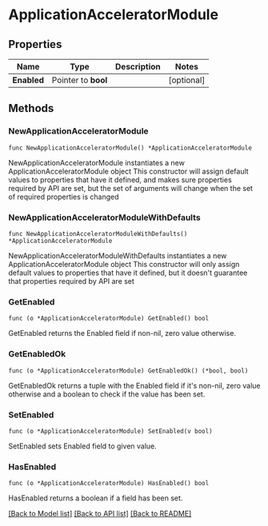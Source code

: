 # ApplicationAcceleratorModule

## Properties

Name | Type | Description | Notes
------------ | ------------- | ------------- | -------------
**Enabled** | Pointer to **bool** |  | [optional] 

## Methods

### NewApplicationAcceleratorModule

`func NewApplicationAcceleratorModule() *ApplicationAcceleratorModule`

NewApplicationAcceleratorModule instantiates a new ApplicationAcceleratorModule object
This constructor will assign default values to properties that have it defined,
and makes sure properties required by API are set, but the set of arguments
will change when the set of required properties is changed

### NewApplicationAcceleratorModuleWithDefaults

`func NewApplicationAcceleratorModuleWithDefaults() *ApplicationAcceleratorModule`

NewApplicationAcceleratorModuleWithDefaults instantiates a new ApplicationAcceleratorModule object
This constructor will only assign default values to properties that have it defined,
but it doesn't guarantee that properties required by API are set

### GetEnabled

`func (o *ApplicationAcceleratorModule) GetEnabled() bool`

GetEnabled returns the Enabled field if non-nil, zero value otherwise.

### GetEnabledOk

`func (o *ApplicationAcceleratorModule) GetEnabledOk() (*bool, bool)`

GetEnabledOk returns a tuple with the Enabled field if it's non-nil, zero value otherwise
and a boolean to check if the value has been set.

### SetEnabled

`func (o *ApplicationAcceleratorModule) SetEnabled(v bool)`

SetEnabled sets Enabled field to given value.

### HasEnabled

`func (o *ApplicationAcceleratorModule) HasEnabled() bool`

HasEnabled returns a boolean if a field has been set.


[[Back to Model list]](../README.md#documentation-for-models) [[Back to API list]](../README.md#documentation-for-api-endpoints) [[Back to README]](../README.md)


